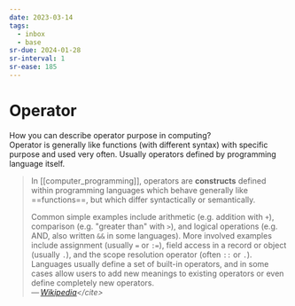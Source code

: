 ```yaml
---
date: 2023-03-14
tags:
  - inbox
  - base
sr-due: 2024-01-28
sr-interval: 1
sr-ease: 185
---
```


# Operator

How you can describe operator purpose in computing?
&#10;<br>
Operator is generally like functions (with different syntax) with specific
purpose and used very often. Usually operators defined by programming language
itself.

> In [[computer_programming]], operators are **constructs** defined within
> programming languages which behave generally like ==functions==, but which
> differ syntactically or semantically.
>
> Common simple examples include arithmetic (e.g. addition with `+`), comparison
> (e.g. "greater than" with `>`), and logical operations (e.g. AND, also written
> `&&` in some languages). More involved examples include assignment (usually
> `=` or `:=`), field access in a record or object (usually `.`), and the scope
> resolution operator (often `::` or `.`). Languages usually define a set of
> built-in operators, and in some cases allow users to add new meanings to
> existing operators or even define completely new operators.\
> — <cite>[Wikipedia](https://en.wikipedia.org/wiki/Operator_\(computer_programming\))</cite>

